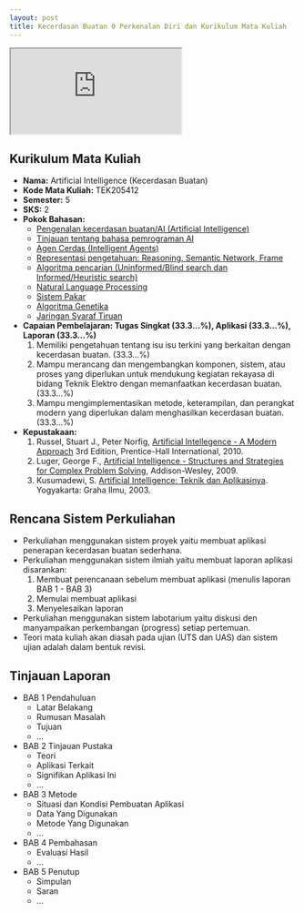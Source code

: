 ```yaml
---
layout: post
title: Kecerdasan Buatan 0 Perkenalan Diri dan Kurikulum Mata Kuliah
---
```


<div class="video-container">
	<iframe src="https://0fajarpurnama0.github.io/cv" title="curriculum vitae"></iframe>
</div>

## Kurikulum Mata Kuliah

*   **Nama:** Artificial Intelligence (Kecerdasan Buatan)
*   **Kode Mata Kuliah:** TEK205412
*   **Semester:** 5
*   **SKS:** 2
*   **Pokok Bahasan:**
    *   [Pengenalan kecerdasan buatan/AI (Artificial Intelligence)](materi1)
	*	[Tinjauan tentang bahasa pemrograman AI](materi2)
	*	[Agen Cerdas (Intelligent Agents)](materi3)
    *   [Representasi pengetahuan: Reasoning, Semantic Network, Frame](materi4)
    *   [Algoritma pencarian (Uninformed/Blind search dan Informed/Heuristic search)](materi5)
    *   [Natural Language Processing](materi6)
    *   [Sistem Pakar](materi7)
	*	[Algoritma Genetika](materi8)
    *   [Jaringan Syaraf Tiruan](materi9)
*   **Capaian Pembelajaran: Tugas Singkat (33.3...%), Aplikasi (33.3...%), Laporan (33.3...%)**
    1.  Memiliki pengetahuan tentang isu isu terkini yang berkaitan dengan kecerdasan buatan. (33.3...%)
    2.  Mampu merancang dan mengembangkan komponen, sistem, atau proses yang diperlukan untuk mendukung kegiatan rekayasa di bidang Teknik Elektro dengan memanfaatkan kecerdasan buatan. (33.3...%)
    3.  Mampu mengimplementasikan metode, keterampilan, dan perangkat modern yang diperlukan dalam menghasilkan kecerdasan buatan. (33.3...%)
*   **Kepustakaan:**
    1.  Russel, Stuart J., Peter Norfig, [Artificial Intellegence - A Modern Approach](https://www.google.com/search?q=Artificial+Intellegence+-+A+Modern+Approach+filetype%3Apdf&sxsrf=APq-WBvNLJdGNqJZsj9H6dOulO4G9s7ZLA%3A1645140937625&ei=ydsOYrPYJbaU4-EPq9CuoA4&ved=0ahUKEwjz4MTJ84f2AhU2yjgGHSuoC-QQ4dUDCA4&uact=5&oq=Artificial+Intellegence+-+A+Modern+Approach+filetype%3Apdf&gs_lcp=Cgdnd3Mtd2l6EAM6BAgAEEc6BwgAEEcQsANKBAhBGABKBAhGGABQtcQdWLXEHWCgzB1oAXACeACAAVuIAVuSAQExmAEAoAECoAEByAEIwAEB&sclient=gws-wiz) 3rd Edition, Prentice-Hall International, 2010.
    2.  Luger, George F., [Artificial Intelligence - Structures and Strategies for Complex Problem Solving](https://www.google.com/search?q=Artificial+Intelligence+-+Structures+and+Strategies+for+Complex+Problem+Solving+filetype%3Apdf&sxsrf=APq-WBuxn2lmC7UaN-uQY_29NPEJ-7S7LQ%3A1645141427663&ei=s90OYqjpJ9CU4-EPraSQ6AM&ved=0ahUKEwjojpqz9Yf2AhVQyjgGHS0SBD0Q4dUDCA4&uact=5&oq=Artificial+Intelligence+-+Structures+and+Strategies+for+Complex+Problem+Solving+filetype%3Apdf&gs_lcp=Cgdnd3Mtd2l6EANKBAhBGABKBAhGGABQAFgAYJsDaABwAXgAgAHWAYgB1gGSAQMyLTGYAQCgAQKgAQHAAQE&sclient=gws-wiz), Addison-Wesley, 2009.
    3.  Kusumadewi, S. [Artificial Intelligence: Teknik dan Aplikasinya](https://www.google.com/search?q=Artificial+Intelligence%3A+Teknik+dan+Aplikasinya+filetype%3Apdf&sxsrf=APq-WBsjYGQXxAXb2Ttw22bmI7Az_KXCLA%3A1645141544910&ei=KN4OYpKUN4-WseMPpL-vCA&ved=0ahUKEwiSyI7r9Yf2AhUPS2wGHaTfCwEQ4dUDCA4&uact=5&oq=Artificial+Intelligence%3A+Teknik+dan+Aplikasinya+filetype%3Apdf&gs_lcp=Cgdnd3Mtd2l6EAM6BwgAEEcQsANKBAhBGABKBAhGGABQmQNYmQNg6ghoAXABeACAAVWIAVWSAQExmAEAoAECoAEByAEHwAEB&sclient=gws-wiz). Yogyakarta: Graha Ilmu, 2003.

## Rencana Sistem Perkuliahan

*   Perkuliahan menggunakan sistem proyek yaitu membuat aplikasi penerapan kecerdasan buatan sederhana.
*   Perkuliahan menggunakan sistem ilmiah yaitu membuat laporan aplikasi disarankan:
    1.  Membuat perencanaan sebelum membuat aplikasi (menulis laporan BAB 1 - BAB 3)
    2.  Memulai membuat aplikasi
    3.  Menyelesaikan laporan
*   Perkuliahan menggunakan sistem labotarium yaitu diskusi den manyampaikan perkembangan (progress) setiap pertemuan.
*   Teori mata kuliah akan diasah pada ujian (UTS dan UAS) dan sistem ujian adalah dalam bentuk revisi.

## Tinjauan Laporan

*   BAB 1 Pendahuluan
    *   Latar Belakang
    *   Rumusan Masalah
    *   Tujuan
    *   ...
*   BAB 2 Tinjauan Pustaka
    *   Teori
    *   Aplikasi Terkait
    *   Signifikan Aplikasi Ini
    *   ...
*   BAB 3 Metode
    *   Situasi dan Kondisi Pembuatan Aplikasi
    *   Data Yang Digunakan
    *   Metode Yang Digunakan
    *   ...
*   BAB 4 Pembahasan
    *   Evaluasi Hasil
    *   ...
*   BAB 5 Penutup
    *   Simpulan
    *   Saran
    *   ...